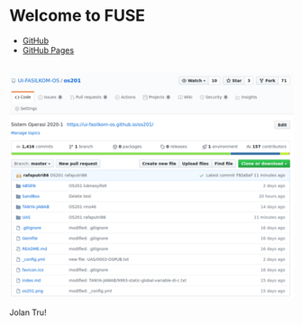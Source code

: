 ---
---
# Welcome to FUSE

* [GitHub](https://github.com/UI-FASILKOM-OS/fuse)
* [GitHub Pages](https://fuse.vlsm.org/)

<br>
<img src="os201.png"  width="950">
<br>

Jolan Tru!



